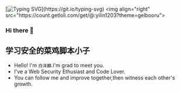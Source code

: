 [![Typing SVG](https://readme-typing-svg.herokuapp.com?font=Fira+Code&pause=1000&width=435&lines=Everyday+is+a+wonderful+day.)](https://git.io/typing-svg)
<img align="right" src="https://count.getloli.com/get/@:yilin1203?theme=gelbooru">

### Hi there 👋
## 学习安全的菜鸡脚本小子

- Hello! I'm `白泽麟`.I'm grad to meet you.
- I've a Web Security Ethusiast and Code Lover.
- You can follow me and improve together,then witness each other's growth.
